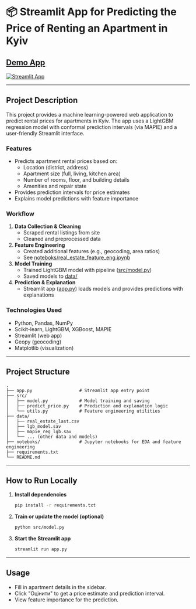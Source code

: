 # 📦 Streamlit App for Predicting the Price of Renting an Apartment in Kyiv

## [Demo App](https://rent-price.streamlit.app/)

[![Streamlit App](https://static.streamlit.io/badges/streamlit_badge_black_white.svg)](https://rent-price.streamlit.app/)

---

## Project Description

This project provides a machine learning-powered web application to predict rental prices for apartments in Kyiv. The app uses a LightGBM regression model with conformal prediction intervals (via MAPIE) and a user-friendly Streamlit interface.

### Features

- Predicts apartment rental prices based on:
  - Location (district, address)
  - Apartment size (full, living, kitchen area)
  - Number of rooms, floor, and building details
  - Amenities and repair state
- Provides prediction intervals for price estimates
- Explains model predictions with feature importance

### Workflow

1. **Data Collection & Cleaning**
    - Scraped rental listings from site
    - Cleaned and preprocessed data
2. **Feature Engineering**
    - Created additional features (e.g., geocoding, area ratios)
    - See [noteboks/real_estate_feature_eng.ipynb](noteboks/real_estate_feature_eng.ipynb)
3. **Model Training**
    - Trained LightGBM model with pipeline ([src/model.py](src/model.py))
    - Saved models to [data/](data/)
4. **Prediction & Explanation**
    - Streamlit app ([app.py](app.py)) loads models and provides predictions with explanations

### Technologies Used

- Python, Pandas, NumPy
- Scikit-learn, LightGBM, XGBoost, MAPIE
- Streamlit (web app)
- Geopy (geocoding)
- Matplotlib (visualization)

---

## Project Structure

```
.
├── app.py                  # Streamlit app entry point
├── src/
│   ├── model.py            # Model training and saving
│   ├── predict_price.py    # Prediction and explanation logic
│   └── utils.py            # Feature engineering utilities
├── data/
│   ├── real_estate_last.csv
│   ├── lgb_model.sav
│   ├── mapie_reg_lgb.sav
│   └── ... (other data and models)
├── noteboks/               # Jupyter notebooks for EDA and feature engineering
├── requirements.txt
└── README.md
```

---

## How to Run Locally

1. **Install dependencies**
    ```sh
    pip install -r requirements.txt
    ```

2. **Train or update the model (optional)**
    ```sh
    python src/model.py
    ```

3. **Start the Streamlit app**
    ```sh
    streamlit run app.py
    ```

---

## Usage

- Fill in apartment details in the sidebar.
- Click "Оцінити" to get a price estimate and prediction interval.
- View feature importance for the prediction.
